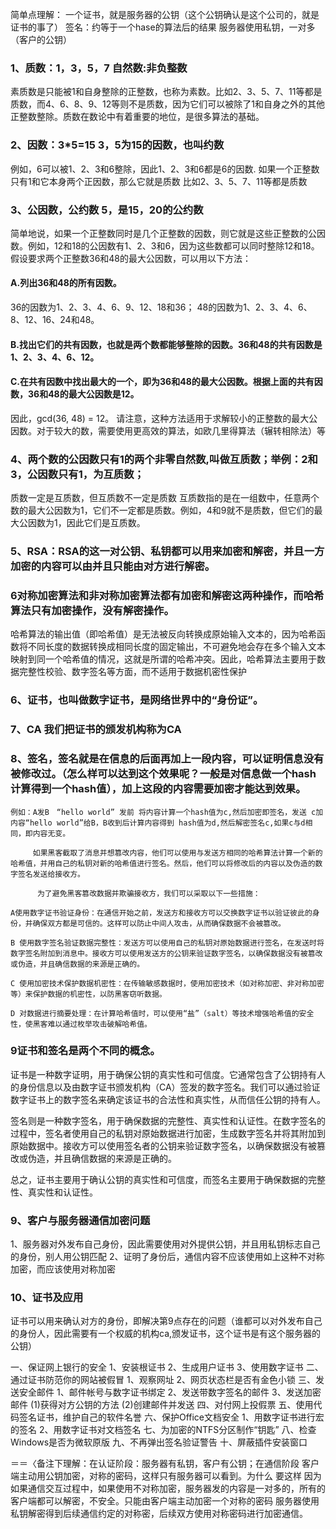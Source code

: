 简单点理解：
 一个证书，就是服务器的公钥（这个公钥确认是这个公司的，就是证书的事了）
签名：约等于一个hase的算法后的结果
服务器使用私钥，一对多（客户的公钥）



### 1、质数：1，3，5，7   自然数:非负整数

 素质数是只能被1和自身整除的正整数，也称为素数。比如2、3、5、7、11等都是质数，而4、6、8、9、12等则不是质数，因为它们可以被除了1和自身之外的其他正整数整除。质数在数论中有着重要的地位，是很多算法的基础。

### 2、因数：3*5=15 3，5为15的因数，也叫约数

例如，6可以被1、2、3和6整除，因此1、2、3和6都是6的因数.   如果一个正整数只有1和它本身两个正因数，那么它就是质数 比如2、3、5、7、11等都是质数

### 3、公因数，公约数  5，是15，20的公约数

简单地说，如果一个正整数同时是几个正整数的因数，则它就是这些正整数的公因数。例如，12和18的公因数有1、2、3和6，因为这些数都可以同时整除12和18。假设要求两个正整数36和48的最大公因数，可以用以下方法：

#### A.列出36和48的所有因数。

  36的因数为1、2、3、4、6、9、12、18和36；
  48的因数为1、2、3、4、6、8、12、16、24和48。

#### B.找出它们的共有因数，也就是两个数都能够整除的因数。36和48的共有因数是1、2、3、4、6、12。

#### C.在共有因数中找出最大的一个，即为36和48的最大公因数。根据上面的共有因数，36和48的最大公因数是12。

因此，gcd(36, 48) = 12。
请注意，这种方法适用于求解较小的正整数的最大公因数。对于较大的数，需要使用更高效的算法，如欧几里得算法（辗转相除法）等

### 4、两个数的公因数只有1的两个非零自然数,叫做互质数；举例：2和3，公因数只有1，为互质数；

质数一定是互质数，但互质数不一定是质数    互质数指的是在一组数中，任意两个数的最大公因数为1，它们不一定都是质数。例如，4和9就不是质数，但它们的最大公因数为1，因此它们是互质数。

### 5、RSA：RSA的这一对公钥、私钥都可以用来加密和解密，并且一方加密的内容可以由并且只能由对方进行解密。





### 6对称加密算法和非对称加密算法都有加密和解密这两种操作，而哈希算法只有加密操作，没有解密操作。

哈希算法的输出值（即哈希值）是无法被反向转换成原始输入文本的，因为哈希函数将不同长度的数据转换成相同长度的固定输出，不可避免地会存在多个输入文本映射到同一个哈希值的情况，这就是所谓的哈希冲突。因此，哈希算法主要用于数据完整性校验、数字签名等方面，而不适用于数据机密性保护

### 6、证书，也叫做数字证书，是网络世界中的“身份证”。

### 7、CA 我们把证书的颁发机构称为CA

### 8、签名，签名就是在信息的后面再加上一段内容，可以证明信息没有被修改过。（怎么样可以达到这个效果呢？一般是对信息做一个hash计算得到一个hash值），加上这段的内容需要加密才能达到效果。

    例如：A发B　“hello world” 发前 将内容计算一个hash值为c,然后加密即签名，发送 c加内容“hello world”给B，B收到后计算内容得到 hash值为d,然后解密签名c,如果c与d相同，即内容无变。
     
         如果黑客截取了消息并想篡改内容，他们可以使用与发送方相同的哈希算法计算一个新的哈希值，并用自己的私钥对新的哈希值进行签名。然后，他们可以将修改后的内容以及伪造的数字签名发送给接收方。
    
          为了避免黑客篡改数据并欺骗接收方，我们可以采取以下一些措施：
    
    A使用数字证书验证身份：在通信开始之前，发送方和接收方可以交换数字证书以验证彼此的身份，并确保双方都是可信的。这样可以防止中间人攻击，从而确保数据不会被篡改。
    
    B 使用数字签名验证数据完整性：发送方可以使用自己的私钥对原始数据进行签名，在发送时将数字签名附加到消息中。接收方可以使用发送方的公钥来验证数字签名，以确保数据没有被篡改或伪造，并且确信数据的来源是正确的。
    
    C 使用加密技术保护数据机密性：在传输敏感数据时，使用加密技术（如对称加密、非对称加密等）来保护数据的机密性，以防黑客窃听数据。
    
    D 对数据进行摘要处理：在计算哈希值时，可以使用“盐”（salt）等技术增强哈希值的安全性，使黑客难以通过枚举攻击破解哈希值。

  

### 9证书和签名是两个不同的概念。

证书是一种数字证明，用于确保公钥的真实性和可信度。它通常包含了公钥持有人的身份信息以及由数字证书颁发机构（CA）签发的数字签名。我们可以通过验证数字证书上的数字签名来确定该证书的合法性和真实性，从而信任公钥的持有人。

签名则是一种数字签名，用于确保数据的完整性、真实性和认证性。在数字签名的过程中，签名者使用自己的私钥对原始数据进行加密，生成数字签名并将其附加到原始数据中。接收方可以使用签名者的公钥来验证数字签名，以确保数据没有被篡改或伪造，并且确信数据的来源是正确的。

总之，证书主要用于确认公钥的真实性和可信度，而签名主要用于确保数据的完整性、真实性和认证性。

### 9、客户与服务器通信加密问题

1、服务器对外发布自己身份，因此需要使用对外提供公钥，并且用私钥标志自己的身份，别人用公钥匹配
2、证明了身份后，通信内容不应该使用如上这种不对称加密，而应该使用对称加密

### 10、证书及应用

证书可以用来确认对方的身份，即解决第9点存在的问题（谁都可以对外发布自己的身份人，因此需要有一个权威的机构ca,颁发证书，这个证书是有这个服务器的公钥）

一、保证网上银行的安全
1、安装根证书
2、生成用户证书
3、使用数字证书
二、通过证书防范你的网站被假冒
1、观察网址
2、网页状态栏是否有金色小锁
三、发送安全邮件
1、邮件帐号与数字证书绑定
2、发送带数字签名的邮件
3、发送加密邮件
(1)获得对方公钥的方法
(2)创建邮件并发送
四、对付网上投假票
五、使用代码签名证书，维护自己的软件名誉
六、保护Office文档安全
1、用数字证书进行宏的签名
2、用数字证书对文档签名
七、为加密的NTFS分区制作“钥匙”
八、检查Windows是否为微软原版
九、不再弹出签名验证警告
十、屏蔽插件安装窗口


＝＝〈备注下理解：在认证阶段：服务器有私钥，客户有公钥；在通信阶段 客户端主动用公钥加密，对称的密码，这样只有服务器可以看到。为什么 要这样
        因为如果通信交互过程中，如果使用不对称加密，服务器发的内容是一对多的，所有的客户端都可以解密，不安全。只能由客户端主动加密一个对称的密码
      服务器使用私钥解密得到后续通信约定的对称密，后续双方使用对称密码进行加密通信。




